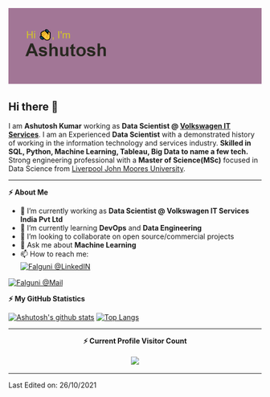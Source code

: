 ![Banner Image](https://github.com/Ashutosh27ind/Ashutosh27ind/blob/main/download%20(1).png)

## Hi there 👋

I am **Ashutosh Kumar** working as **Data Scientist @ [Volkswagen IT Services](https://www.vwits.in/)**. I am an Experienced **Data Scientist** with a demonstrated history of working in the information technology and services industry. **Skilled in SQL, Python, Machine Learning, Tableau, Big Data to name a few tech.** Strong engineering professional with a **Master of Science(MSc)** focused in Data Science from [Liverpool John Moores University](https://www.ljmu.ac.uk/).

---
<!-- GitHub stats -->
<b>⚡ About Me</b>  

- 🔭 I’m currently working as **Data Scientist @ Volkswagen IT Services India Pvt Ltd**
- 🌱 I’m currently learning **DevOps** and **Data Engineering**
- 👯 I’m looking to collaborate on open source/commercial projects
- 💬 Ask me about **Machine Learning**
- 📫 How to reach me:<br>
  <a href="https://www.linkedin.com/in/ashutosh--kumar/">
  <img align="center" alt="Falguni @LinkedIN" width="22px" src="https://cdn.jsdelivr.net/npm/simple-icons@v3/icons/linkedin.svg" />
</a>
  <a href="mailto:ashutoshind2017@outlook.com">
  <img align="center" alt="Falguni @Mail" width="22px" src="https://cdn.jsdelivr.net/npm/simple-icons@v3/icons/gmail.svg" />
</a>

<!-- GitHub stats -->
<b>⚡ My GitHub Statistics</b>  

[![Ashutosh's github stats](https://github-readme-stats.vercel.app/api?username=Ashutosh27ind&show_icons=true&theme=gotham&count_private=true)](https://github.com/anuraghazra/github-readme-stats) [![Top Langs](https://github-readme-stats.vercel.app/api/top-langs/?username=Ashutosh27ind&layout=compact&theme=gotham&hide=html&langs_count=7&&layout=compact)](https://github.com/anuraghazra/github-readme-stats)

<hr>

<p align="Center"> 
  <b> ⚡ Current Profile Visitor Count</b><br><br>
  <img src="https://profile-counter.glitch.me/Ashutosh27ind/count.svg"/>
</p>
<hr>

Last Edited on: 26/10/2021